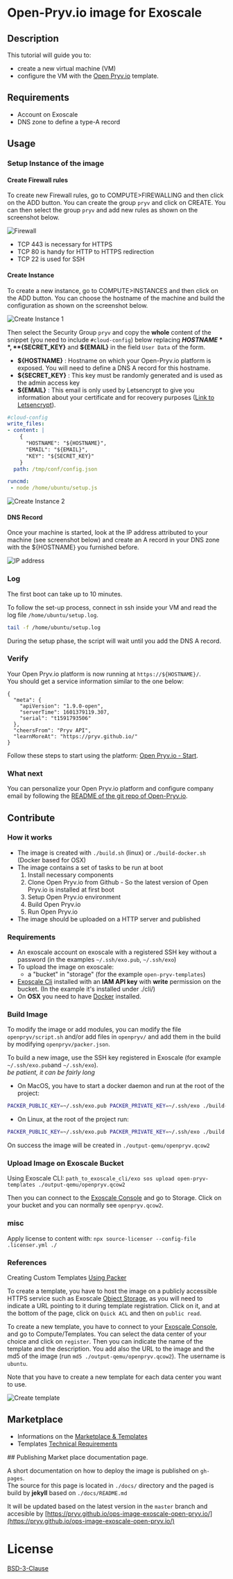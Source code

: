 # Open-Pryv.io image for Exoscale

## Description

This tutorial will guide you to:  

- create a new virtual machine (VM)
- configure the VM with the [Open Pryv.io](https://github.com/pryv/open-pryv.io/) template.

## Requirements

- Account on Exoscale
- DNS zone to define a type-A record

## Usage

### Setup Instance of the image

#### Create Firewall rules

To create new Firewall rules, go to COMPUTE>FIREWALLING and then click on the ADD button. You can create the group `pryv` and click on CREATE. You can then select the group `pryv` and add new rules as shown on the screenshot below.

![Firewall](./docs/images/firewall.png)

- TCP 443 is necessary for HTTPS
- TCP 80 is handy for HTTP to HTTPS redirection
- TCP 22 is used for SSH

#### Create Instance

To create a new instance, go to COMPUTE>INSTANCES and then click on the ADD button. You can choose the hostname of the machine and build the configuration as shown on the screenshot below.

![Create Instance 1](./docs/images/create_instance_1.png)

Then select the Security Group `pryv` and copy the **whole** content of the snippet (you need to include `#cloud-config`) below replacing **${HOSTNAME}**, **${SECRET_KEY}** and **${EMAIL}** in the field `User Data` of the form.  

- **${HOSTNAME}** : Hostname on which your Open-Pryv.io platform is exposed. You will need to define a DNS A record for this hostname.
- **${SECRET_KEY}** : This key must be randomly generated and is used as the admin access key
- **${EMAIL}** : This email is only used by Letsencrypt to give you information about your certificate and for recovery purposes ([Link to Letsencrypt](https://letsencrypt.org/fr/privacy/#subscriber)).

```yaml 
#cloud-config
write_files:
- content: |
    {
      "HOSTNAME": "${HOSTNAME}",
      "EMAIL": "${EMAIL}",
      "KEY": "${SECRET_KEY}"
    }
  path: /tmp/conf/config.json

runcmd:
 - node /home/ubuntu/setup.js
```

![Create Instance 2](./docs/images/create_instance_2.png)

#### DNS Record

Once your machine is started, look at the IP address attributed to your machine (see screenshot below) and create an A record in your DNS zone with the ${HOSTNAME} you furnished before.

![IP address](./docs/images/ip.png)

### Log

The first boot can take up to 10 minutes.

To follow the set-up process, connect in ssh inside your VM and read the log file `/home/ubuntu/setup.log`.

```sh
tail -f /home/ubuntu/setup.log
```

During the setup phase, the script will wait until you add the DNS A record. 

### Verify

Your Open Pryv.io platform is now running at `https://${HOSTNAME}/`.  
You should get a service information similar to the one below:

```
{
  "meta": {
    "apiVersion": "1.9.0-open",
    "serverTime": 1601379119.307,
    "serial": "t1591793506"
  },
  "cheersFrom": "Pryv API",
  "learnMoreAt": "https://pryv.github.io/"
}
```

Follow these steps to start using the platform: [Open Pryv.io - Start](https://github.com/pryv/open-pryv.io#start).

### What next

You can personalize your Open Pryv.io platform and configure company email by following the [README of the git repo of Open-Pryv.io](https://github.com/pryv/open-pryv.io/).

## Contribute 

### How it works

- The image is created with `./build.sh` (linux) or `./build-docker.sh` (Docker based for OSX) 
- The image contains a set of tasks to be run at boot
  1. Install necessary components
  2. Clone Open Pryv.io from Github - So the latest version of Open Pryv.io is installed at first boot
  3. Setup Open Pryv.io environment
  4. Build Open Pryv.io
  5. Run Open Pryv.io
- The image should be uploaded on a HTTP server and published

### Requirements

- An exoscale account on exoscale with a registered SSH key without a password (in the examples `~/.ssh/exo.pub`, `~/.ssh/exo`)
- To upload the image on exoscale:
  - a "bucket" in "storage" (for the example `open-pryv-templates`)
- [Exoscale Cli](https://github.com/exoscale/cli) installed with an **IAM API key** with **write** permission on the bucket. (In the example it's installed under ./cli/)
- On **OSX** you need to have [Docker](https://docs.docker.com/docker-for-mac/install/) installed.

### Build Image

To modify the image or add modules, you can modify the file `openpryv/script.sh` and/or add files in `openpryv/` and add them in the build by modifying `openpryv/packer.json`.

To build a new image, use the SSH key registered in Exoscale (for example `~/.ssh/exo.pub`and `~/.ssh/exo`).  
*be patient, it can be fairly long*

- On MacOS, you have to start a docker daemon and run at the root of the project: 
  
```bash
PACKER_PUBLIC_KEY=~/.ssh/exo.pub PACKER_PRIVATE_KEY=~/.ssh/exo ./build-docker.sh OPENPRYV
```

- On Linux, at the root of the project run: 

```bash
PACKER_PUBLIC_KEY=~/.ssh/exo.pub PACKER_PRIVATE_KEY=~/.ssh/exo ./build.sh OPENPRYV
```

On success the image will be created in `./output-qemu/openpryv.qcow2`

### Upload Image on Exoscale Bucket

Using Exoscale CLI: `path_to_exoscale_cli/exo sos upload open-pryv-templates ./output-qemu/openpryv.qcow2`

Then you can connect to the  [Exoscale Console](https://portal.exoscale.com/) and go to Storage. Click on your bucket and you can normally see `openpryv.qcow2`.

### misc 

Apply license to content with: `npx source-licenser --config-file .licenser.yml ./`

### References

Creating Custom Templates [Using Packer](https://www.exoscale.com/syslog/creating-custom-templates-using-packer/)

To create a template, you have to host the image on a publicly accessible HTTPS service such as Exoscale [Object Storage](https://community.exoscale.com/documentation/storage/), as you will need to indicate a URL pointing to it during template registration. Click on it, and at the bottom of the page, click on `Quick ACL` and then on `public read`.


To create a new template, you have to connect to your [Exoscale Console](https://portal.exoscale.com/), and go to Compute/Templates. You can select the data center of your choice and click on `register`. Then you can indicate the name of the template and the description. You add also the URL to the image and the md5 of the image (run `md5 ./output-qemu/openpryv.qcow2`). The username is `ubuntu`.

Note that you have to create a new template for each data center you want to use.

![Create template](./docs/images/create_template.png)

## Marketplace

- Informations on the [Marketplace & Templates](https://community.exoscale.com/documentation/vendor/marketplace-templates/)  
- Templates [Technical Requirements](https://community.exoscale.com/documentation/vendor/marketplace-templates-tech-requirements/)  

## Publishing Market place documentation page. 

A short documentation on how to deploy the image is published on `gh-pages`.  
The source for this page is located in `./docs/` directory and the paged is build by **jekyll** based on `./docs/README.md`

It will be updated based on the latest version in the `master` branch and accesible by [https://pryv.github.io/ops-image-exoscale-open-pryv.io/](https://pryv.github.io/ops-image-exoscale-open-pryv.io/)

# License

[BSD-3-Clause](LICENSE)
